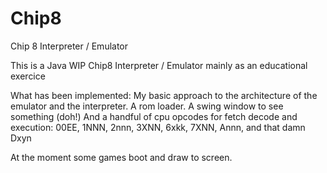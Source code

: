 # Chip8
Chip 8 Interpreter / Emulator

This is a Java WIP Chip8 Interpreter / Emulator mainly as an educational exercice

What has been implemented:
My basic approach to the architecture of the emulator and the interpreter.
A rom loader.
A swing window to see something (doh!)
And a handful of cpu opcodes for fetch decode and execution:
00EE, 1NNN, 2nnn, 3XNN, 6xkk, 7XNN, Annn, and that damn Dxyn

At the moment some games boot and draw to screen.
